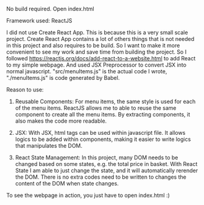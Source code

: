 No build required. Open index.html

Framework used: ReactJS

I did not use Create React App. This is because this is a very small scale project. Create React App contains a lot of others things that is not needed in this project and also requires to be build. So I want to make it more convenient to see my work and save time from building the project.
So I followed https://reactjs.org/docs/add-react-to-a-website.html to add React to my simple webpage. And used JSX Preprocessor to convert JSX into normal javascript.
"src/menuItems.js" is the actual code I wrote, "./menuItems.js" is code generated by Babel.

Reason to use:

1. Reusable Components:
   For menu items, the same style is used for each of the menu items. ReactJS allows me to able to reuse the same component to create all the menu items. By extracting components, it also makes the code more readable.

2. JSX:
   With JSX, html tags can be used within javascript file. It allows logics to be added within components, making it easier to write logics that manipulates the DOM.

3. React State Management:
   In this project, many DOM needs to be changed based on some states, e.g. the total price in basket. With React State I am able to just change the state, and it will automatically rerender the DOM. There is no extra codes need to be written to changes the content of the DOM when state changes.

To see the webpage in action, you just have to open index.html :)
